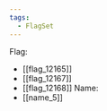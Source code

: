 ```yaml
---
tags:
  - FlagSet
---
```

Flag:
- [[flag_12165]]
- [[flag_12167]]
- [[flag_12168]]
Name:
- [[name_5]]
